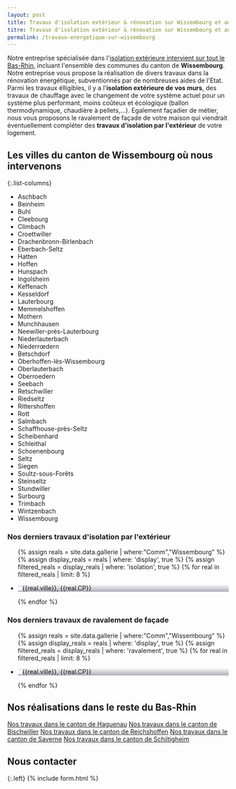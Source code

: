 ```yaml
---
layout: post
title: Travaux d'isolation extérieur & rénovation sur Wissembourg et aux alentours
titre: Travaux d'isolation extérieur & rénovation sur Wissembourg et aux alentours
permalink: /travaux-energetique-sur-wissembourg
---
```

Notre entreprise spécialisée dans l'[isolation extérieure intervient sur tout le Bas-Rhin](/isolation-extérieure/), incluant l'ensemble des communes du canton de <strong>Wissembourg</strong>. 
Notre entreprise vous propose la réalisation de divers travaux dans la rénovation énergétique, subventionnés par de nombreuses aides de l'Etat.
Parmi les travaux élligibles, il y a l'<strong>isolation extérieure de vos murs</strong>, des travaux de chauffage avec le changement de votre système actuel pour un système plus performant, moins coûteux et écologique (ballon thermodynamique, chaudière à pellets,...). Egalement façadier de métier, nous vous proposons le ravalement de façade de votre maison qui viendrait éventuellement compléter des <strong>travaux d'isolation par l'extérieur</strong> de votre logement.

## Les villes du canton de Wissembourg où nous intervenons

{:.list-columns}
- Aschbach 
- Beinheim 
- Buhl 
- Cleebourg 
- Climbach 
- Croettwiller 
- Drachenbronn-Birlenbach 
- Eberbach-Seltz 
- Hatten 
- Hoffen 
- Hunspach 
- Ingolsheim 
- Keffenach 
- Kesseldorf 
- Lauterbourg 
- Memmelshoffen 
- Mothern 
- Munchhausen 
- Neewiller-près-Lauterbourg 
- Niederlauterbach 
- Niederrœdern 
- Betschdorf 
- Oberhoffen-lès-Wissembourg 
- Oberlauterbach 
- Oberroedern 
- Seebach 
- Retschwiller 
- Riedseltz 
- Rittershoffen 
- Rott 
- Salmbach 
- Schaffhouse-près-Seltz 
- Scheibenhard 
- Schleithal 
- Schoenenbourg 
- Seltz 
- Siegen 
- Soultz-sous-Forêts 
- Steinseltz 
- Stundwiller 
- Surbourg 
- Trimbach 
- Wintzenbach 
- Wissembourg  



### Nos derniers travaux d'isolation par l'extérieur
  <ul class="grid four">
  	{% assign reals = site.data.gallerie | where:"Comm","Wissembourg" %}
    {% assign display_reals = reals | where: 'display', true %}
    {% assign filtered_reals = display_reals | where: 'isolation', true %}
    {% for real in filtered_reals | limit: 8 %}
      <li class="item-grid realisation" onclick="closebox()" style="background-image: linear-gradient(0deg, rgba(2,0,36,0.3197872899159664) 0%, rgba(255,255,255,0) 100%),url(../assets/images/realisations/{{real.img}});" data-image="{{real.img}}" data-ville="{{real.ville}}" data-cp="{{real.CP}}">
        <img src="../assets/images/realisations/{{real.img}}" alt="travaux de rénovation de façade à {{real.ville}}" style="display: none;">
        <p><img src="../assets/images/icones/map-marker.png" width="10">{{real.ville}}, {{real.CP}}</p>
      </li>
    {% endfor %}
  </ul>

### Nos derniers travaux de ravalement de façade
  <ul class="grid four">
  	{% assign reals = site.data.gallerie | where:"Comm","Wissembourg" %}
    {% assign display_reals = reals | where: 'display', true %}
    {% assign filtered_reals = display_reals | where: 'ravalement', true %}
    {% for real in filtered_reals | limit: 8 %}
      <li class="item-grid realisation" onclick="closebox()" style="background-image: linear-gradient(0deg, rgba(2,0,36,0.3197872899159664) 0%, rgba(255,255,255,0) 100%),url(../assets/images/realisations/{{real.img}});" data-image="{{real.img}}" data-ville="{{real.ville}}" data-cp="{{real.CP}}">
        <img src="../assets/images/realisations/{{real.img}}" alt="travaux de rénovation de façade à {{real.ville}}" style="display: none;">
        <p><img src="../assets/images/icones/map-marker.png" width="10">{{real.ville}}, {{real.CP}}</p>
      </li>
    {% endfor %}
  </ul>

## Nos réalisations dans le reste du Bas-Rhin
[Nos travaux dans le canton de Haguenau](/travaux-energetique-sur-haguenau)
[Nos travaux dans le canton de Bischwiller](/travaux-energetique-sur-bischwiller)
[Nos travaux dans le canton de Reichshoffen](/travaux-energetique-sur-reichshoffen)
[Nos travaux dans le canton de Saverne](/travaux-energetique-sur-saverne)
[Nos travaux dans le canton de Schiltigheim](/travaux-energetique-sur-schiltigheim)

## Nous contacter
{:.left}
{% include form.html %}